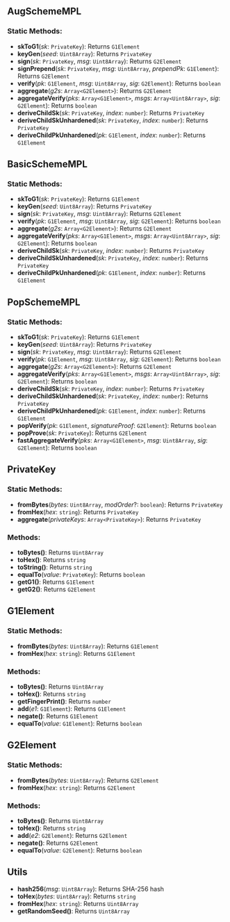 ## AugSchemeMPL

### Static Methods:

- **skToG1**(_sk_: `PrivateKey`): Returns `G1Element`
- **keyGen**(_seed_: `Uint8Array`): Returns `PrivateKey`
- **sign**(_sk_: `PrivateKey`, _msg_: `Uint8Array`): Returns `G2Element`
- **signPrepend**(_sk_: `PrivateKey`, _msg_: `Uint8Array`, _prependPk_: `G1Element`): Returns `G2Element`
- **verify**(_pk_: `G1Element`, _msg_: `Uint8Array`, _sig_: `G2Element`): Returns `boolean`
- **aggregate**(_g2s_: `Array<G2Element>`): Returns `G2Element`
- **aggregateVerify**(_pks_: `Array<G1Element>`, _msgs_: `Array<Uint8Array>`, _sig_: `G2Element`): Returns `boolean`
- **deriveChildSk**(_sk_: `PrivateKey`, _index_: `number`): Returns `PrivateKey`
- **deriveChildSkUnhardened**(_sk_: `PrivateKey`, _index_: `number`): Returns `PrivateKey`
- **deriveChildPkUnhardened**(_pk_: `G1Element`, _index_: `number`): Returns `G1Element`

## BasicSchemeMPL

### Static Methods:

- **skToG1**(_sk_: `PrivateKey`): Returns `G1Element`
- **keyGen**(_seed_: `Uint8Array`): Returns `PrivateKey`
- **sign**(_sk_: `PrivateKey`, _msg_: `Uint8Array`): Returns `G2Element`
- **verify**(_pk_: `G1Element`, _msg_: `Uint8Array`, _sig_: `G2Element`): Returns `boolean`
- **aggregate**(_g2s_: `Array<G2Element>`): Returns `G2Element`
- **aggregateVerify**(_pks_: `Array<G1Element>`, _msgs_: `Array<Uint8Array>`, _sig_: `G2Element`): Returns `boolean`
- **deriveChildSk**(_sk_: `PrivateKey`, _index_: `number`): Returns `PrivateKey`
- **deriveChildSkUnhardened**(_sk_: `PrivateKey`, _index_: `number`): Returns `PrivateKey`
- **deriveChildPkUnhardened**(_pk_: `G1Element`, _index_: `number`): Returns `G1Element`

## PopSchemeMPL

### Static Methods:

- **skToG1**(_sk_: `PrivateKey`): Returns `G1Element`
- **keyGen**(_seed_: `Uint8Array`): Returns `PrivateKey`
- **sign**(_sk_: `PrivateKey`, _msg_: `Uint8Array`): Returns `G2Element`
- **verify**(_pk_: `G1Element`, _msg_: `Uint8Array`, _sig_: `G2Element`): Returns `boolean`
- **aggregate**(_g2s_: `Array<G2Element>`): Returns `G2Element`
- **aggregateVerify**(_pks_: `Array<G1Element>`, _msgs_: `Array<Uint8Array>`, _sig_: `G2Element`): Returns `boolean`
- **deriveChildSk**(_sk_: `PrivateKey`, _index_: `number`): Returns `PrivateKey`
- **deriveChildSkUnhardened**(_sk_: `PrivateKey`, _index_: `number`): Returns `PrivateKey`
- **deriveChildPkUnhardened**(_pk_: `G1Element`, _index_: `number`): Returns `G1Element`
- **popVerify**(_pk_: `G1Element`, _signatureProof_: `G2Element`): Returns `boolean`
- **popProve**(_sk_: `PrivateKey`): Returns `G2Element`
- **fastAggregateVerify**(_pks_: `Array<G1Element>`, _msg_: `Uint8Array`, _sig_: `G2Element`): Returns `boolean`

## PrivateKey

### Static Methods:

- **fromBytes**(_bytes_: `Uint8Array`, _modOrder_?: `boolean`): Returns `PrivateKey`
- **fromHex**(_hex_: `string`): Returns `PrivateKey`
- **aggregate**(_privateKeys_: `Array<PrivateKey>`): Returns `PrivateKey`

### Methods:

- **toBytes()**: Returns `Uint8Array`
- **toHex()**: Returns `string`
- **toString()**: Returns `string`
- **equalTo**(_value_: `PrivateKey`): Returns `boolean`
- **getG1()**: Returns `G1Element`
- **getG2()**: Returns `G2Element`

## G1Element

### Static Methods:

- **fromBytes**(_bytes_: `Uint8Array`): Returns `G1Element`
- **fromHex**(_hex_: `string`): Returns `G1Element`

### Methods:

- **toBytes()**: Returns `Uint8Array`
- **toHex()**: Returns `string`
- **getFingerPrint()**: Returns `number`
- **add**(_e1_: `G1Element`): Returns `G1Element`
- **negate()**: Returns `G1Element`
- **equalTo**(_value_: `G1Element`): Returns `boolean`

## G2Element

### Static Methods:

- **fromBytes**(_bytes_: `Uint8Array`): Returns `G2Element`
- **fromHex**(_hex_: `string`): Returns `G2Element`

### Methods:

- **toBytes()**: Returns `Uint8Array`
- **toHex()**: Returns `string`
- **add**(_e2_: `G2Element`): Returns `G2Element`
- **negate()**: Returns `G2Element`
- **equalTo**(_value_: `G2Element`): Returns `boolean`

## Utils

- **hash256**(_msg_: `Uint8Array`): Returns SHA-256 hash
- **toHex**(_bytes_: `Uint8Array`): Returns `string`
- **fromHex**(_hex_: `string`): Returns `Uint8Array`
- **getRandomSeed()**: Returns `Uint8Array`
